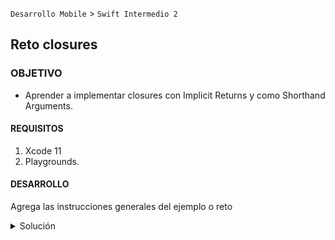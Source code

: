 `Desarrollo Mobile` > `Swift Intermedio 2`
	
## Reto closures

### OBJETIVO 

- Aprender a implementar closures con Implicit Returns y como Shorthand Arguments.


#### REQUISITOS 

1. Xcode 11
2. Playgrounds.

#### DESARROLLO

Agrega las instrucciones generales del ejemplo o reto

<details>
	<summary>Solución</summary>
	<p> 1.- Declaramos una variable en dond el tipo de dato será:</p>
	
```
() -> String
```
<p> Dando como resultado: </p>

```
let myName: () -> String = { () in
  return "Richie"
}
```

<p> 2.- Creamos un closure donde el tipo de dato tendra dos parametros de tipo Int y una variable de retorno de tipo Int también.</p>
<p> Recordamos que no usaremos Return y usaremos una estructura de tipo Short Hand.</p>

```
var multiplyClosure: (Int, Int) -> Int = {
  $0 * $1
}
multiplyClosure(3, 5)
```

<p> 3.- Crearemos un capture list, cada elemento de la lista es un closure.</p>

```
var captureList = [()->()]()

for value in 0...10 {
  captureList.append { [value] in
    print("Value is \(value)")
  }
}

captureList[10]()
```

</details> 


